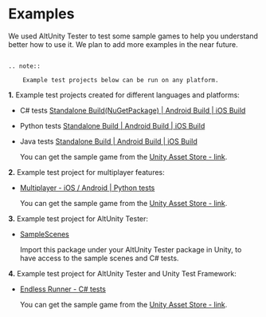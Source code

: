 # Examples

We used AltUnity Tester to test some sample games to help you understand better how to use it.
We plan to add more examples in the near future.

```eval_rst

.. note::

    Example test projects below can be run on any platform.

```

**1.** Example test projects created for different languages and platforms:

* C# tests [Standalone Build(NuGetPackage) | ](https://gitlab.com/altom/altunity/examples/alttrashcat-tests-csharp)[Android Build | ](https://gitlab.com/altom/altunity/examples/android-build-with-csharp-tests)[iOS Build](https://gitlab.com/altom/altunity/examples/ios-build-with-csharp-tests)
* Python tests [Standalone Build | ](https://gitlab.com/altom/altunity/examples/standalone-build-with-python-tests)[Android Build | ](https://gitlab.com/altom/altunity/examples/alttrashcat-tests-python)[iOS Build ](https://gitlab.com/altom/altunity/examples/ios-build-with-python-tests)
* Java tests [Standalone Build | ](https://gitlab.com/altom/altunity/examples/standalone-and-android-build-with-java-tests)[Android Build | ](https://gitlab.com/altom/altunity/examples/standalone-and-android-build-with-java-tests)[iOS Build](https://gitlab.com/altom/altunity/examples/alttrashcat-tests---java)

    You can get the sample game from the [Unity Asset Store - link](https://assetstore.unity.com/packages/essentials/tutorial-projects/endless-runner-sample-game-87901).

**2.** Example test project for multiplayer features:

* [Multiplayer - iOS / Android | Python tests](https://gitlab.com/altom/altunity/examples/alttanksmultiplayer-test-python)

    You can get the sample game from the [Unity Asset Store - link](https://assetstore.unity.com/packages/essentials/tutorial-projects/tanks-reference-project-80165).

<!--
**3.** Example test project for AltUnity Pro Alpha:

* [WebGL - C# tests](https://gitlab.com/altom/altunity/examples/altunity-pro-alpha-example)

    You can get the sample game from the [Unity Asset Store - link](https://assetstore.unity.com/packages/essentials/tutorial-projects/tanks-tutorial-46209).
 -->

**3.** Example test project for AltUnity Tester:

* [SampleScenes](https://altom.gitlab.io/altunity/altunitytester/SampleScenes/SampleScenes.unitypackage)

    Import this package under your AltUnity Tester package in Unity, to have access to the sample scenes and C# tests.

**4.** Example test project for AltUnity Tester and Unity Test Framework:
* [Endless Runner - C# tests](https://gitlab.com/altom/altunity/examples/unity-test-runner)

    You can get the sample game from the [Unity Asset Store - link](https://assetstore.unity.com/packages/essentials/tutorial-projects/endless-runner-sample-game-87901).
